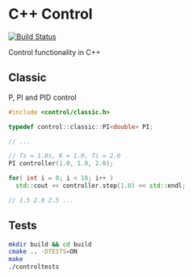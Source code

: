 C++ Control
===========

[![Build Status](https://travis-ci.org/tomlankhorst/control.svg?branch=master)](https://travis-ci.org/tomlankhorst/control)

Control functionality in C++

Classic
-------

P, PI and PID control

```cpp
#include <control/classic.h>

typedef control::classic::PI<double> PI;

// ...

// Ts = 1.0s, K = 1.0, Ti = 2.0
PI controller(1.0, 1.0, 2.0);

for( int i = 0; i < 10; i++ )
  std::cout << controller.step(1.0) << std::endl;

// 1.5 2.0 2.5 ...

```

Tests
-----

```bash
mkdir build && cd build
cmake .. -DTESTS=ON
make
./controltests
```
